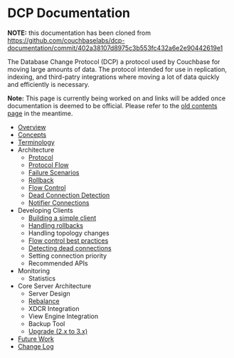 # DCP Documentation

**NOTE:** this documentation has been cloned from https://github.com/couchbaselabs/dcp-documentation/commit/402a38107d8975c3b553fc432a6e2e90442619e1

The Database Change Protocol (DCP) a protocol used by Couchbase for moving large amounts of data. The protocol intended for use in replication, indexing, and third-patry integrations where moving a lot of data quickly and efficiently is necessary.

**Note:** This page is currently being worked on and links will be added once documentation is deemed to be official. Please refer to the [old contents page](deprecated/README.md) in the meantime.

* [Overview](documentation/overview.md)
* [Concepts](documentation/concepts.md)
* [Terminology](documentation/terminology.md)
* Architecture
	* [Protocol](documentation/protocol.md)
	* [Protocol Flow](documentation/protocol-flow.md)
	* [Failure Scenarios](documentation/failure-scenarios.md)
	* [Rollback](documentation/rollback.md)
	* [Flow Control](documentation/flow-control.md)
	* [Dead Connection Detection](documentation/dead-connections.md)
	* [Notifier Connections](documentation/notifier-connection.md)
* Developing Clients
	* [Building a simple client](documentation/building-a-simple-client.md)
	* [Handling rollbacks](documentation/building-a-simple-client.md#handling-a-rollback)
	* Handling topology changes
	* [Flow control best practices](documentation/flow-control.md#consumer-side-buffer-advertising)
	* [Detecting dead connections](documentation/dead-connections.md)
	* Setting connection priority
	* Recommended APIs
* Monitoring
	* Statistics
* Core Server Architecture
	* Server Design
	* [Rebalance](documentation/rebalance.md)
	* XDCR Integration
	* View Engine Integration
	* Backup Tool
	* [Upgrade (2.x to 3.x)](documentation/upgrade.md)
* [Future Work](documentation/future-work.md)
* [Change Log](documentation/changelog.md)
